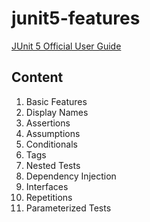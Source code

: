 # junit5-features
[JUnit 5 Official User Guide](https://junit.org/junit5/docs/current/user-guide/)
## Content
1. Basic Features
2. Display Names
3. Assertions
4. Assumptions
5. Conditionals
6. Tags
7. Nested Tests
8. Dependency Injection
9. Interfaces
10. Repetitions
11. Parameterized Tests
